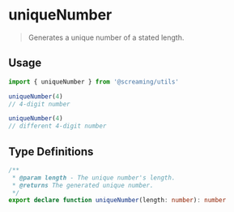 # uniqueNumber

> Generates a unique number of a stated length.

## Usage

```ts
import { uniqueNumber } from '@screaming/utils'

uniqueNumber(4)
// 4-digit number

uniqueNumber(4)
// different 4-digit number
```

## Type Definitions

```ts
/**
 * @param length - The unique number's length.
 * @returns The generated unique number.
 */
export declare function uniqueNumber(length: number): number
```
